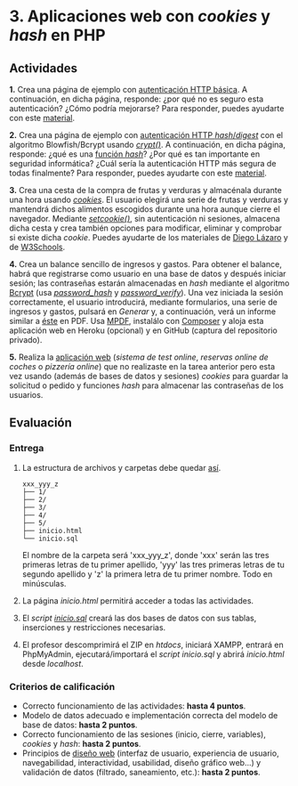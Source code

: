# 3. Aplicaciones web con *cookies* y *hash* en PHP

## Actividades

**1.** Crea una página de ejemplo con [autenticación HTTP básica](https://www.php.net/manual/en/features.http-auth.php). A continuación, en dicha página, responde: ¿por qué no es seguro esta autenticación? ¿Cómo podría mejorarse? Para responder, puedes ayudarte con este [material](https://diego.com.es/autenticacion-http).

**2.** Crea una página de ejemplo con [autenticación HTTP *hash*/*digest*](https://www.php.net/manual/en/features.http-auth.php) con el algoritmo Blowfish/Bcrypt usando [*crypt()*](https://www.php.net/manual/en/function.crypt.php). A continuación, en dicha página, responde: ¿qué es una [función *hash*](https://es.wikipedia.org/wiki/Función_hash)? ¿Por qué es tan importante en seguridad informática? ¿Cuál sería la autenticación HTTP más segura de todas finalmente? Para responder, puedes ayudarte con este [material](https://diego.com.es/autenticacion-http).

**3.** Crea una cesta de la compra de frutas y verduras y almacénala durante una hora usando [*cookies*](https://es.wikipedia.org/wiki/Cookie_(informática)). El usuario elegirá una serie de frutas y verduras y mantendrá dichos alimentos escogidos durante una hora aunque cierre el navegador. Mediante [*setcookie()*](https://www.php.net/manual/en/function.setcookie.php), sin autenticación ni sesiones, almacena dicha cesta y crea también opciones para modificar, eliminar y comprobar si existe dicha *cookie*. Puedes ayudarte de los materiales de [Diego Lázaro](https://diego.com.es/cookies-en-php) y de [W3Schools](https://www.w3schools.com/php/php_cookies.asp).

**4.** Crea un balance sencillo de ingresos y gastos. Para obtener el balance, habrá que registrarse como usuario en una base de datos y después iniciar sesión; las contraseñas estarán almacenadas en *hash* mediante el algoritmo [Bcrypt](https://en.wikipedia.org/wiki/Bcrypt) (usa [*password_hash*](https://www.php.net/manual/en/function.password-hash.php) y [*password_verify*](https://www.php.net/manual/en/function.password-verify.php)). Una vez iniciada la sesión correctamente, el usuario introducirá, mediante formularios, una serie de ingresos y gastos, pulsará en *Generar* y, a continuación, verá un informe similar a [éste](https://milq.github.io/cursos/dwes/ud/3/balance.png) en PDF. Usa [MPDF](https://github.com/mpdf/mpdf), instalálo con [Composer](https://getcomposer.org/) y aloja esta aplicación web en Heroku (opcional) y en GitHub (captura del repositorio privado).

**5.** Realiza la [aplicación web](https://milq.github.io/cursos/dwes/ud/2) (*sistema de test online*, *reservas online de coches* o *pizzería online*) que no realizaste en la tarea anterior pero esta vez usando (además de bases de datos y sesiones) *cookies* para guardar la solicitud o pedido y funciones *hash* para almacenar las contraseñas de los usuarios.

## Evaluación

### Entrega

1. La estructura de archivos y carpetas debe quedar [así](https://milq.github.io/cursos/dwes/ud/3/estructura.txt).

    ```
    xxx_yyy_z
    ├── 1/
    ├── 2/
    ├── 3/
    ├── 4/
    ├── 5/
    ├── inicio.html
    └── inicio.sql

    ```
    El nombre de la carpeta será 'xxx_yyy_z', donde 'xxx' serán las tres primeras letras de tu primer apellido, 'yyy' las tres primeras letras de tu segundo apellido y 'z' la primera letra de tu primer nombre. Todo en minúsculas.
2. La página *inicio.html* permitirá acceder a todas las actividades.
3. El *script* [*inicio.sql*](https://milq.github.io/cursos/dwes/ud/3/inicio.sql) creará las dos bases de datos con sus tablas, inserciones y restricciones necesarias.
4. El profesor descomprimirá el ZIP en *htdocs*, iniciará XAMPP, entrará en PhpMyAdmin, ejecutará/importará el *script* *inicio.sql* y abrirá *inicio.html* desde *localhost*.

### Criterios de calificación

- Correcto funcionamiento de las actividades: **hasta 4 puntos**.
- Modelo de datos adecuado e implementación correcta del modelo de base de datos: **hasta 2 puntos**.
- Correcto funcionamiento de las sesiones (inicio, cierre, variables), *cookies* y *hash*: **hasta 2 puntos**.
- Principios de [diseño web](https://en.wikipedia.org/wiki/Web_design) (interfaz de usuario, experiencia de usuario, navegabilidad, interactividad, usabilidad, diseño gráfico web...) y validación de datos (filtrado, saneamiento, etc.): **hasta 2 puntos**.
